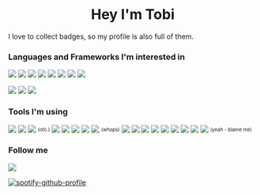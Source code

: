 <h1 align="center">Hey I'm Tobi</h1>

I love to collect badges, so my profile is also full of them.

<h3>Languages and Frameworks I'm interested in</h3>
<p>
  <img src="https://img.shields.io/static/v1?label=%E2%80%8B&message=Java&color=007396&style=flat-square&logo=java" /> 
  <img src="https://img.shields.io/static/v1?label=%E2%80%8B&message=Kotlin&color=0095D5&style=flat-square&logo=kotlin" /> 
  <img src="https://img.shields.io/static/v1?label=%E2%80%8B&message=Rust&color=000000&style=flat-square&logo=rust" /> 
  <img src="https://img.shields.io/static/v1?label=%E2%80%8B&message=TypeScript&color=3178C6&style=flat-square&logo=typescript" /> 
  <img src="https://img.shields.io/static/v1?label=%E2%80%8B&message=JavaScript&color=F7DF1E&style=flat-square&logo=javascript" /> 
  <img src="https://img.shields.io/static/v1?label=%E2%80%8B&message=Python&color=3776AB&style=flat-square&logo=python" /> 
  <img src="https://img.shields.io/static/v1?label=%E2%80%8B&message=C&color=A8B9CC&style=flat-square&logo=c" /> 
  <img src="https://img.shields.io/static/v1?label=%E2%80%8B&message=Haskell&color=5D4F85&style=flat-square&logo=haskell" />
</p>

<p>
  <img src="https://img.shields.io/static/v1?label=%E2%80%8B&message=Angular&color=DD0031&style=flat-square&logo=angular" /> 
  <img src="https://img.shields.io/static/v1?label=%E2%80%8B&message=Spring&color=6DB33F&style=flat-square&logo=spring" /> 
  <img src="https://img.shields.io/static/v1?label=%E2%80%8B&message=Vue.js&color=4FC08D&style=flat-square&logo=vue.js" />
</p>

<h3>Tools I'm using</h3>
<p>
  <img src="https://img.shields.io/static/v1?label=%E2%80%8B&message=Docker&color=2496ED&style=flat-square&logo=docker" /> 
  <img src="https://img.shields.io/static/v1?label=%E2%80%8B&message=Git&color=F05032&style=flat-square&logo=git" /> 
  <img src="https://img.shields.io/static/v1?label=%E2%80%8B&message=GitHub&color=181717&style=flat-square&logo=github" /> <sup><sub>(ofc.)</sub></sup> 
  <img src="https://img.shields.io/static/v1?label=%E2%80%8B&message=GitHub%20Actions&color=2088FF&style=flat-square&logo=github-actions" /> 
  <img src="https://img.shields.io/static/v1?label=%E2%80%8B&message=GitKraken&color=179287&style=flat-square&logo=gitkraken" /> 
  <img src="https://img.shields.io/static/v1?label=%E2%80%8B&message=Jupyter&color=F37626&style=flat-square&logo=jupyter" />
  <img src="https://img.shields.io/static/v1?label=%E2%80%8B&message=MariaDB&color=003545&style=flat-square&logo=mariadb" /> 
  <img src="https://img.shields.io/static/v1?label=%E2%80%8B&message=McDonald's&color=FBC817&style=flat-square&logo=mcdonald's" /> <sup><sub>(whops)</sub></sup> 
  <img src="https://img.shields.io/static/v1?label=%E2%80%8B&message=Eclipse%20Mosquitto&color=3C5280&style=flat-square&logo=eclipse-mosquitto" /> 
  <img src="https://img.shields.io/static/v1?label=%E2%80%8B&message=MySQL&color=4479A1&style=flat-square&logo=mysql" /> 
  <img src="https://img.shields.io/static/v1?label=%E2%80%8B&message=Insomnia&color=5849BE&style=flat-square&logo=insomnia" /> 
  <img src="https://img.shields.io/static/v1?label=%E2%80%8B&message=IntelliJ%20IDEA&color=000000&style=flat-square&logo=intellij-idea" /> 
  <img src="https://img.shields.io/static/v1?label=%E2%80%8B&message=OpenAPI&color=6BA539&style=flat-square&logo=openapi-initiative" /> 
  <img src="https://img.shields.io/static/v1?label=%E2%80%8B&message=Oracle&color=F80000&style=flat-square&logo=oracle" /> 
  <img src="https://img.shields.io/static/v1?label=%E2%80%8B&message=PostgreSQL&color=336791&style=flat-square&logo=postgresql" /> 
  <img src="https://img.shields.io/static/v1?label=%E2%80%8B&message=Visual%20Studio%20Code&color=007ACC&style=flat-square&logo=visual-studio%20code" /> 
  <img src="https://img.shields.io/static/v1?label=%E2%80%8B&message=Windows&color=0078D6&style=flat-square&logo=windows" /> <sup><sub>(yeah - blame me)</sub></sup>
</p>
<h3>Follow me</h3>
<p>
  <a href="https://open.spotify.com/user/rchhnd4">
    <img src="https://img.shields.io/static/v1?label=%E2%80%8B&message=Spotify&color=1ED760&style=flat-square&logo=spotify" />
  </a>
</p>

[![spotify-github-profile](https://spotify-github-profile.vercel.app/api/view?uid=rchhnd4&cover_image=true&theme=default)](https://github.com/kittinan/spotify-github-profile)
